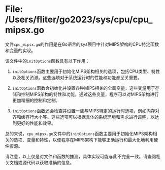 # File: /Users/fliter/go2023/sys/cpu/cpu_mipsx.go

文件`cpu_mipsx.go`的作用是在Go语言的sys项目中针对MIPS架构的CPU特定函数和变量的实现。

该文件中的`initOptions`函数具有以下作用：

1. `initOptions`函数主要用于初始化MIPS架构相关的选项，包括CPU类型、特性以及相关资源。这些选项对于系统运行时的性能和功能都至关重要。

2. `initOptions`函数会初始化并设置各种MIPS相关的全局变量，这些变量用于存储和控制MIPS架构的特性和功能。通过这些变量，程序可以对MIPS架构进行更加精细的控制和定制。

3. `initOptions`函数还会检查并设置一些与MIPS特定的运行时选项，例如内存对齐和缓存行大小等。这些选项可以根据具体的系统环境和需求进行调整，以达到更好的性能和效果。

总的来说，`cpu_mipsx.go`文件中的`initOptions`函数主要用于初始化MIPS架构相关的选项、变量和特性，以便程序在MIPS架构下能够正确运行和最大化地利用硬件资源。

请注意，以上仅是对文件和函数的推测，具体实现可能与此不完全一致。请查阅相关文档或源代码以获取准确的信息。


